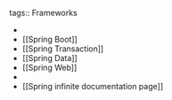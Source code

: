 tags:: Frameworks

-
- [[Spring Boot]]
- [[Spring Transaction]]
- [[Spring Data]]
- [[Spring Web]]
-
- [[Spring infinite documentation page]]